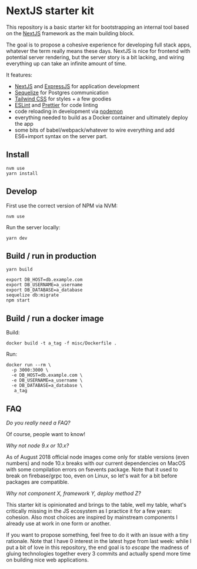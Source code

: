 NextJS starter kit
==================

This repository is a basic starter kit for bootstrapping an internal tool
based on the [NextJS](https://nextjs.org/) framework as the main building
block.

The goal is to propose a cohesive experience for developing full stack apps,
whatever the term really means these days. NextJS is nice for frontend with
potential server rendering, but the server story is a bit lacking, and wiring
everything up can take an infinite amount of time.

It features:
- [NextJS](https://nextjs.org/) and [ExpressJS](http://expressjs.com/) for application development
- [Sequelize](http://docs.sequelizejs.com/) for Postgres communication
- [Tailwind CSS](https://tailwindcss.com/) for styles + a few goodies
- [ESLint](https://eslint.org/) and [Prettier](https://prettier.io/) for code linting
- code reloading in development via [nodemon](http://nodemon.io/)
- everything needed to build as a Docker container and ultimately deploy the app
- some bits of babel/webpack/whatever to wire everything and add ES6+import syntax
  on the server part.


Install
-------

    nvm use
    yarn install


Develop
-------

First use the correct version of NPM via NVM:

    nvm use

Run the server locally:

    yarn dev


Build / run in production
-------------------------

    yarn build

    export DB_HOST=db.example.com
    export DB_USERNAME=a_username
    export DB_DATABASE=a_database
    sequelize db:migrate
    npm start


Build / run a docker image
-----------------------

Build:

    docker build -t a_tag -f misc/Dockerfile .

Run:

    docker run --rm \
      -p 3000:3000 \
      -e DB_HOST=db.example.com \
      -e DB_USERNAME=a_username \
      -e DB_DATABASE=a_database \
       a_tag


FAQ
---

*Do you really need a FAQ?*

Of course, people want to know!

*Why not node 9.x or 10.x?*

As of August 2018 official node images come only for stable versions (even numbers)
and node 10.x breaks with our current dependencies on MacOS with some compilation
errors on fsevents package. Note that it used to break on firebase/grpc too, even
on Linux, so let's wait for a bit before packages are compatible.

*Why not component X, framework Y, deploy method Z?*

This starter kit is opinionated and brings to the table, well my table, what's
critically missing in the JS ecosystem as I practice it for a few years: cohesion.
Also most choices are inspired by mainstream components I already use at work
in one form or another.

If you want to propose something, feel free to do it with an issue with a tiny
rationale. Note that I have 0 interest in the latest hype from last week: while I
put a bit of love in this repository, the end goal is to _escape_ the madness of
gluing technologies together every 3 commits and actually spend more time on
building nice web applications.
